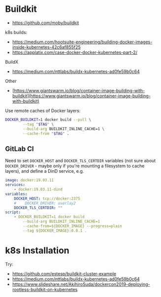# Buildkit

* <https://github.com/moby/buildkit>

k8s builds:

* <https://medium.com/hootsuite-engineering/building-docker-images-inside-kubernetes-42c6af855f25>
* <https://applatix.com/case-docker-docker-kubernetes-part-2/>

BuildX

* <https://medium.com/nttlabs/buildx-kubernetes-ad0fe59b0c64>

Other
* [https://www.giantswarm.io/blog/container-image-building-with-buildkit](https://www.giantswarm.io/blog/container-image-building-with-buildkit)

Use remote caches of Docker layers:

```bash
DOCKER_BUILDKIT=1 docker build --pull \
        --tag "$TAG" \
        --build-arg BUILDKIT_INLINE_CACHE=1 \
        --cache-from "$TAG" .
```

## GitLab CI

Need to set `DOCKER_HOST` and `DOCKER_TLS_CERTDIR` variables (not sure about `DOCKER_DRIVER` - maybe only if you're mounting a filesystem to cache layers), and define a DinD service, e.g.

```yaml
image: docker:19.03.11
services:
    - docker:19.03.11-dind
variables:
    DOCKER_HOST: tcp://docker:2375
    #    DOCKER_DRIVER: overlay2
    DOCKER_TLS_CERTDIR: ""
script:
    - DOCKER_BUILDKIT=1 docker build 
        --build-arg BUILDKIT_INLINE_CACHE=1
        --cache-from=${DOCKER_IMAGE} --progress=plain
        --tag ${DOCKER_IMAGE}:0.0.1 .
```

# k8s Installation

Try:

* <https://github.com/estesp/buildkit-cluster-example>
* <https://medium.com/nttlabs/buildx-kubernetes-ad0fe59b0c64>
* <https://www.slideshare.net/AkihiroSuda/dockercon2019-deploying-rootless-buildkit-on-kubernetes>
